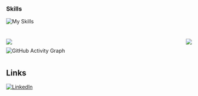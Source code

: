 <h3>Skills</h3>

![My Skills](https://skillicons.dev/icons?i=html,css,php,js,laravel,vue,wordpress,sass,nodejs,git,regex)

<h1 align="center">
  <img align="left" src="https://visitor-badge.laobi.icu/badge?page_id=JohnisonF.JohnisonF" />
  <img align="right" src="https://img.shields.io/github/followers/JohnisonF?label=Follow&style=social" />
</h1>

<img height="10px" />

![GitHub Activity Graph](https://github-readme-activity-graph.cyclic.app/graph?username=JohnisonF&bg_color=00000000&color=ffffff&line=1cc2ff&point=ffffff&area=true&hide_border=false&radius=1)

<h1 align="center"></h1>
<h2>Links</h2>

[![LinkedIn][1.1]][1]

[1.1]: https://s4.uupload.ir/files/linkedin_amwn.png
[1]: https://www.linkedin.com/in/johnison-furman-33b7b8192


